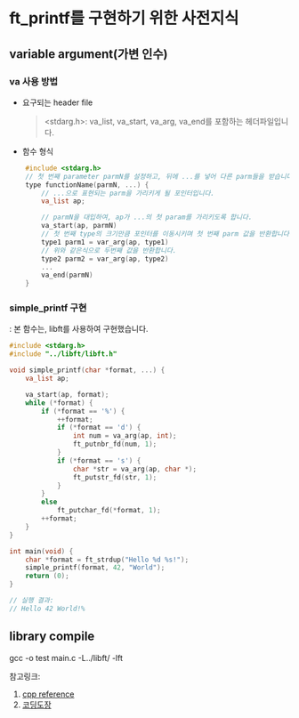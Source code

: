# ft_printf를 구현하기 위한 사전지식
## variable argument(가변 인수)
### va 사용 방법
- 요구되는 header file
    > <stdarg.h>: va_list, va_start, va_arg, va_end를 포함하는 헤더파일입니다.

- 함수 형식
```cpp
    #include <stdarg.h>
    // 첫 번째 parameter parmN를 설정하고, 뒤에 ...를 넣어 다른 parm들을 받습니다.
    type functionName(parmN, ...) {
        // ...으로 표현되는 parm을 가리키게 될 포인터입니다.
        va_list ap; 

        // parmN을 대입하여, ap가 ...의 첫 param를 가리키도록 합니다.
        va_start(ap, parmN) 
        // 첫 번째 type의 크기만큼 포인터를 이동시키며 첫 번째 parm 값을 반환합니다.
        type1 parm1 = var_arg(ap, type1) 
        // 위와 같은식으로 두번째 값을 반환합니다.
        type2 parm2 = var_arg(ap, type2) 
        ...
        va_end(parmN)
    }
```

### simple_printf 구현
: 본 함수는, libft를 사용하여 구현했습니다.
```cpp
#include <stdarg.h>
#include "../libft/libft.h"

void simple_printf(char *format, ...) {
	va_list ap;

	va_start(ap, format);
	while (*format) {
		if (*format == '%') {
			++format;
			if (*format == 'd') {
				int num = va_arg(ap, int);
				ft_putnbr_fd(num, 1);	
			}
			if (*format == 's') {
				char *str = va_arg(ap, char *);
				ft_putstr_fd(str, 1);
			}
		}
		else
			ft_putchar_fd(*format, 1);
		++format;
	}
}

int main(void) {
	char *format = ft_strdup("Hello %d %s!");	
	simple_printf(format, 42, "World");
	return (0);
}

// 실행 결과:
// Hello 42 World!%
```

## library compile
gcc -o test main.c -L../libft/ -lft


참고링크: 
1. [cpp reference](https://en.cppreference.com/w/c/variadic)
2. [코딩도장](https://dojang.io/mod/page/view.php?id=577)
